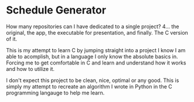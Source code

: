 # Schedule Generator

How many repositories can I have dedicated to a single project? 4... the original, the app, the executable for presentation, and finally. The C version of it.

This is my attempt to learn C by jumping straight into a project I know I am able to acomplish, but in a language I only know the absolute basics in. Forcing me to get
comfortable in C and learn and understand how it works and how to utilize it.

I don't expect this project to be clean, nice, optimal or any good. This is simply my attempt to recreate an algorithm I wrote in Python in the C programming langauge to
help me learn.